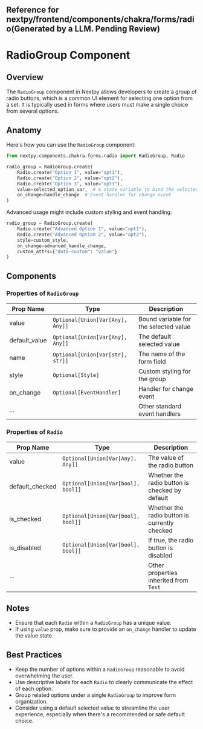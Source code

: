 ##  Reference for nextpy/frontend/components/chakra/forms/radio(Generated by a LLM. Pending Review)

# RadioGroup Component

## Overview

The `RadioGroup` component in Nextpy allows developers to create a group of radio buttons, which is a common UI element for selecting one option from a set. It is typically used in forms where users must make a single choice from several options.

## Anatomy

Here's how you can use the `RadioGroup` component:

```python
from nextpy.components.chakra.forms.radio import RadioGroup, Radio

radio_group = RadioGroup.create(
    Radio.create("Option 1", value="opt1"),
    Radio.create("Option 2", value="opt2"),
    Radio.create("Option 3", value="opt3"),
    value=selected_option_var,  # A state variable to bind the selected value
    on_change=handle_change  # Event handler for change event
)
```

Advanced usage might include custom styling and event handling:

```python
radio_group = RadioGroup.create(
    Radio.create("Advanced Option 1", value="opt1"),
    Radio.create("Advanced Option 2", value="opt2"),
    style=custom_style,
    on_change=advanced_handle_change,
    custom_attrs={"data-custom": "value"}
)
```

## Components

### Properties of `RadioGroup`

| Prop Name     | Type                               | Description                          |
|---------------|------------------------------------|--------------------------------------|
| value         | `Optional[Union[Var[Any], Any]]`   | Bound variable for the selected value|
| default_value | `Optional[Union[Var[Any], Any]]`   | The default selected value           |
| name          | `Optional[Union[Var[str], str]]`   | The name of the form field           |
| style         | `Optional[Style]`                  | Custom styling for the group         |
| on_change     | `Optional[EventHandler]`           | Handler for change event             |
| ...           |                                    | Other standard event handlers        |

### Properties of `Radio`

| Prop Name        | Type                             | Description                              |
|------------------|----------------------------------|------------------------------------------|
| value            | `Optional[Union[Var[Any], Any]]` | The value of the radio button            |
| default_checked  | `Optional[Union[Var[bool], bool]]` | Whether the radio button is checked by default |
| is_checked       | `Optional[Union[Var[bool], bool]]` | Whether the radio button is currently checked |
| is_disabled      | `Optional[Union[Var[bool], bool]]` | If true, the radio button is disabled    |
| ...              |                                  | Other properties inherited from `Text`   |

## Notes

- Ensure that each `Radio` within a `RadioGroup` has a unique value.
- If using `value` prop, make sure to provide an `on_change` handler to update the value state.

## Best Practices

- Keep the number of options within a `RadioGroup` reasonable to avoid overwhelming the user.
- Use descriptive labels for each `Radio` to clearly communicate the effect of each option.
- Group related options under a single `RadioGroup` to improve form organization.
- Consider using a default selected value to streamline the user experience, especially when there's a recommended or safe default choice.